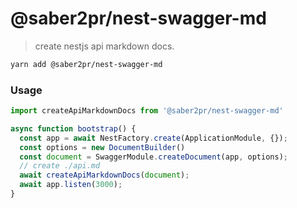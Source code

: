 # @saber2pr/nest-swagger-md

> create nestjs api markdown docs.

```bash
yarn add @saber2pr/nest-swagger-md
```

### Usage

```ts
import createApiMarkdownDocs from '@saber2pr/nest-swagger-md'

async function bootstrap() {
  const app = await NestFactory.create(ApplicationModule, {});
  const options = new DocumentBuilder()
  const document = SwaggerModule.createDocument(app, options);
  // create ./api.md
  await createApiMarkdownDocs(document);
  await app.listen(3000);
}
```
